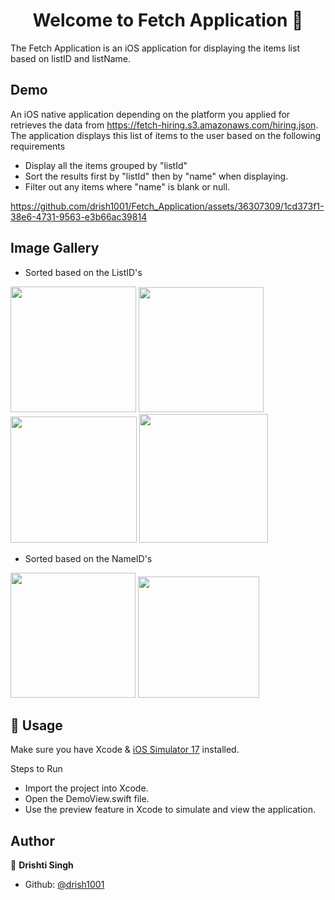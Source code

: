 
<h1 align="center">Welcome to Fetch Application 👋</h1>

The Fetch Application is an iOS application for displaying the items list based on listID and listName.

## Demo
An iOS native application depending on the platform you applied for retrieves the data from https://fetch-hiring.s3.amazonaws.com/hiring.json. The application displays this list of items to the user based on the following requirements
-  Display all the items grouped by "listId"
-  Sort the results first by "listId" then by "name" when displaying.
-  Filter out any items where "name" is blank or null.

https://github.com/drish1001/Fetch_Application/assets/36307309/1cd373f1-38e6-4731-9563-e3b66ac39814

## Image Gallery

-  Sorted based on the ListID's
<img width="201" src="https://github.com/drish1001/Fetch_Application/assets/36307309/ed2bbd6a-0ae9-418d-8ffc-7121db93ceab">
<img width="200" src="https://github.com/drish1001/Fetch_Application/assets/36307309/4f27cfa9-9314-41f7-aee3-ccc739fcf58b">
<img width="202" src="https://github.com/drish1001/Fetch_Application/assets/36307309/b46b92bb-2352-4771-887e-756fc46249f4">
<img width="206" src="https://github.com/drish1001/Fetch_Application/assets/36307309/82e5d6f0-8353-4d16-a4f8-6608722fc043">

-  Sorted based on the NameID's
<img width="200" src="https://github.com/drish1001/Fetch_Application/assets/36307309/04d1615f-9240-45e1-9f51-218441dc2ba4">
<img width="194" src="https://github.com/drish1001/Fetch_Application/assets/36307309/dd6c38e8-835e-4edf-95ba-6aefdb0d3bb7">

## 🚀 Usage

Make sure you have Xcode & [iOS Simulator 17](https://developer.apple.com/documentation/xcode/installing-additional-simulator-runtimes) installed.

Steps to Run
 -  Import the project into Xcode.
 -  Open the DemoView.swift file.
 -  Use the preview feature in Xcode to simulate and view the application.

## Author

👤 **Drishti Singh**
- Github: [@drish1001](https://github.com/drish1001)

